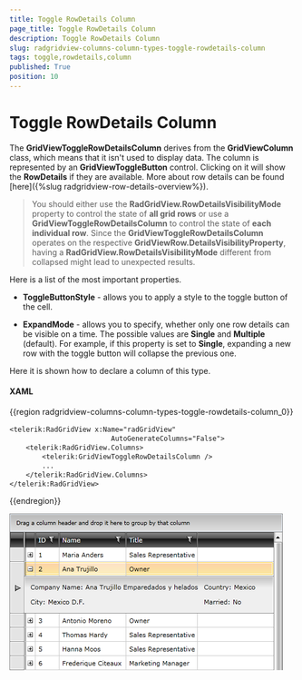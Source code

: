 ```yaml
---
title: Toggle RowDetails Column
page_title: Toggle RowDetails Column
description: Toggle RowDetails Column
slug: radgridview-columns-column-types-toggle-rowdetails-column
tags: toggle,rowdetails,column
published: True
position: 10
---
```


# Toggle RowDetails Column


The __GridViewToggleRowDetailsColumn__ derives from the __GridViewColumn__ class, which means that it isn't used  to display data. The column is represented by an __GridViewToggleButton__ control. Clicking on it will show the __RowDetails__ if they are available. More about row details can be found [here]({%slug radgridview-row-details-overview%}).

>You should either use the __RadGridView.RowDetailsVisibilityMode__ property to control the state of __all grid rows__ or use a __GridViewToggleRowDetailsColumn__ to control the state of __each individual row__. Since the __GridViewToggleRowDetailsColumn__ operates on the respective __GridViewRow.DetailsVisibilityProperty__, having a __RadGridView.RowDetailsVisibilityMode__ different from collapsed might lead to unexpected results.

Here is a list of the most important properties.

* __ToggleButtonStyle__ - allows you to apply a style to the toggle button of the cell.

* __ExpandMode__ - allows you to specify, whether only one row details can be visible on a time. The possible values are __Single__ and __Multiple__ (default). For example, if this property is set to __Single__, expanding a new row with the toggle button will collapse the previous one.

Here it is shown how to declare a column of this type.

#### __XAML__

{{region radgridview-columns-column-types-toggle-rowdetails-column_0}}

	<telerik:RadGridView x:Name="radGridView"
	                         AutoGenerateColumns="False">
	    <telerik:RadGridView.Columns>
	        <telerik:GridViewToggleRowDetailsColumn />
	        ...
	    </telerik:RadGridView.Columns>
	</telerik:RadGridView>
{{endregion}}

![](images/RadGridView_ColumnTypes_10.png)
